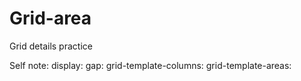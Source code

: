 # Grid-area
 Grid details practice 

Self note: 
display: 
gap: 
grid-template-columns:
grid-template-areas:
